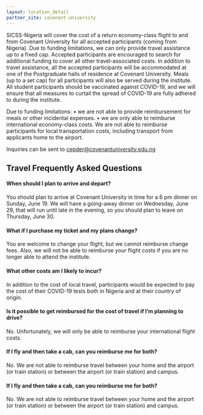 ```yaml
---
layout: location_detail
partner_site: covenant-university
---
```


SICSS-Nigeria will cover the cost of a return economy-class flight to and from Covenant University for all accepted participants (coming from Nigeria). Due to funding limitations, we can only provide travel assistance up to a fixed cap. Accepted participants are encouraged to search for additional funding to cover all other travel-associated costs. In addition to travel assistance, all the accepted participants will be accommodated at one of the Postgraduate halls of residence at Covenant University. Meals (up to a set cap) for all participants will also be served during the institute. All student participants should be vaccinated against COVID-19, and we will ensure that all measures to curtail the spread of COVID-19 are fully adhered to during the institute.

Due to funding limitations:
•	we are not able to provide reimbursement for meals or other incidental expenses.
•	we are only able to reimburse international economy-class costs. We are not able to reimburse participants for local transportation costs, including transport from applicants home to the airport.

Inquiries can be sent to cepder@covenantuniversity.edu.ng


## Travel Frequently Asked Questions

#### When should I plan to arrive and depart?

You should plan to arrive at Covenant University in time for a 6 pm dinner on Sunday, June 19. We will have a going-away dinner on Wednesday, June 29, that will run until late in the evening, so you should plan to leave on Thursday, June 30.

#### What if I purchase my ticket and my plans change?

You are welcome to change your flight, but we cannot reimburse change fees. Also, we will not be able to reimburse your flight costs if you are no longer able to attend the institute.

#### What other costs am I likely to incur?

In addition to the cost of local travel, participants would be expected to pay the cost of their COVID-19 tests both in Nigeria and at their country of origin.

#### Is it possible to get reimbursed for the cost of travel if I’m planning to drive?

No. Unfortunately, we will only be able to reimburse your international flight costs.

#### If I fly and then take a cab, can you reimburse me for both?

No. We are not able to reimburse travel between your home and the airport (or train station) or between the airport (or train station) and campus.

#### If I fly and then take a cab, can you reimburse me for both?

No. We are not able to reimburse travel between your home and the airport (or train station) or between the airport (or train station) and campus.
